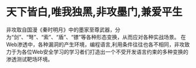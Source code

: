 # 天下皆白,唯我独黑,非攻墨门,兼爱平生

非攻取自国漫《秦时明月》中的墨家至尊武器，分为“剑”、“弩”、“索”、“盾”、“镖”等各种形态变换，从而应对各种实战场景。
在Web渗透中，各种漏洞的产生环境，编程语言,利用条件往往也各不相同，非攻致力于为各位Web安全学习的学习者们打造出一个不受开发语言约束的多种变换的渗透测试靶场环境。
